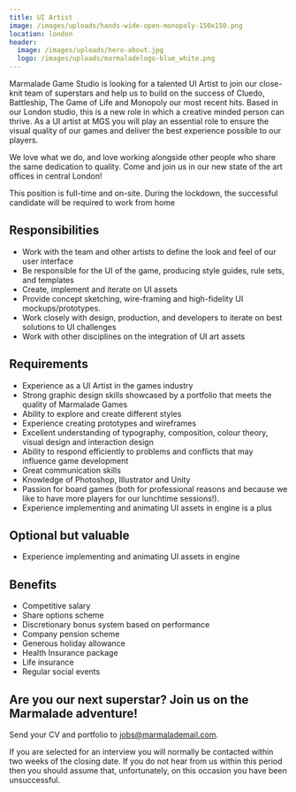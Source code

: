 ```yaml
---
title: UI Artist
image: /images/uploads/hands-wide-open-monopoly-150x150.png
location: london
header:
  image: /images/uploads/hero-about.jpg
  logo: /images/uploads/marmaladelogo-blue_white.png
---
```

Marmalade Game Studio is looking for a talented UI Artist to join our close-knit team of superstars and help us to build on the success of Cluedo, Battleship, The Game of Life and Monopoly our most recent hits. Based in our London studio, this is a new role in which a creative minded person can thrive. As a UI artist at MGS you will play an essential role to ensure the visual quality of our games and deliver the best experience possible to our players.

We love what we do, and love working alongside other people who share the same dedication to quality. Come and join us in our new state of the art offices in central London!

This position is full-time and on-site. During the lockdown, the successful candidate will be required to work from home

## **Responsibilities**

* Work with the team and other artists to define the look and feel of our user interface
* Be responsible for the UI of the game, producing style guides, rule sets, and templates
* Create, implement and iterate on UI assets
* Provide concept sketching, wire-framing and high-fidelity UI mockups/prototypes.
* Work closely with design, production, and developers to iterate on best solutions to UI challenges
* Work with other disciplines on the integration of UI art assets 

## **Requirements**

* Experience as a UI Artist in the games industry
* Strong graphic design skills showcased by a portfolio that meets the quality of Marmalade Games
* Ability to explore and create different styles
* Experience creating prototypes and wireframes
* Excellent understanding of typography, composition, colour theory, visual design and interaction design
* Ability to respond efficiently to problems and conflicts that may influence game development
* Great communication skills
* Knowledge of Photoshop, Illustrator and Unity
* Passion for board games (both for professional reasons and because we like to have more players for our lunchtime sessions!).
* Experience implementing and animating UI assets in engine is a plus

## **Optional but valuable**

* Experience implementing and animating UI assets in engine

## **Benefits**

* Competitive salary
* Share options scheme
* Discretionary bonus system based on performance
* Company pension scheme
* Generous holiday allowance
* Health Insurance package 
* Life insurance 
* Regular social events

## **Are you our next superstar? Join us on the Marmalade adventure!**

Send your CV and portfolio to jobs@marmalademail.com.



If you are selected for an interview you will normally be contacted within two weeks of the closing date. If you do not hear from us within this period then you should assume that, unfortunately, on this occasion you have been unsuccessful.
